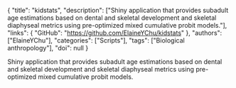 {
  "title": "kidstats",
  "description": ["Shiny application that provides subadult age estimations based on dental and skeletal development and skeletal diaphyseal metrics using pre-optimized mixed cumulative probit models."],
  "links": {
    "GitHub": "https://github.com/ElaineYChu/kidstats"
  },
  "authors": ["ElaineYChu"],
  "categories": ["Scripts"],
  "tags": ["Biological anthropology"],
  "doi": null
}

<!-- Generated by csv2md.R – do not edit by hand -->

Shiny application that provides subadult age estimations based on dental and skeletal development and skeletal diaphyseal metrics using pre-optimized mixed cumulative probit models.